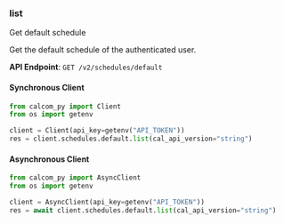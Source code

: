 
### list <a name="list"></a>
Get default schedule

Get the default schedule of the authenticated user.

**API Endpoint**: `GET /v2/schedules/default`

#### Synchronous Client

```python
from calcom_py import Client
from os import getenv

client = Client(api_key=getenv("API_TOKEN"))
res = client.schedules.default.list(cal_api_version="string")
```

#### Asynchronous Client

```python
from calcom_py import AsyncClient
from os import getenv

client = AsyncClient(api_key=getenv("API_TOKEN"))
res = await client.schedules.default.list(cal_api_version="string")
```
